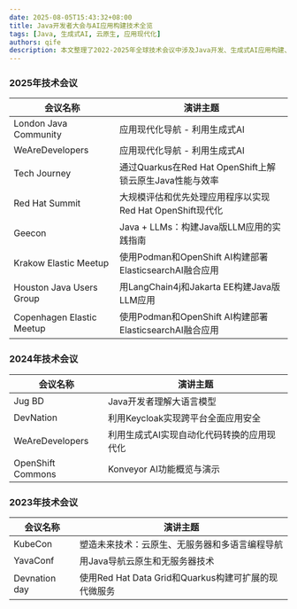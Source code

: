 ```yaml
---
date: 2025-08-05T15:43:32+08:00
title: Java开发者大会与AI应用构建技术全览
tags: [Java, 生成式AI, 云原生, 应用现代化]
authors: qife
description: 本文整理了2022-2025年全球技术会议中涉及Java开发、生成式AI应用构建、云原生性能优化等前沿技术议题，包含Quarkus框架、LangChain4j工具链及OpenShift平台实践案例。
---
```


### 2025年技术会议
| 会议名称 | 演讲主题 |
|---------|----------|
| London Java Community | 应用现代化导航 - 利用生成式AI |
| WeAreDevelopers | 应用现代化导航 - 利用生成式AI |
| Tech Journey | 通过Quarkus在Red Hat OpenShift上解锁云原生Java性能与效率 |
| Red Hat Summit | 大规模评估和优先处理应用程序以实现Red Hat OpenShift现代化 |
| Geecon | Java + LLMs：构建Java版LLM应用的实践指南 |
| Krakow Elastic Meetup | 使用Podman和OpenShift AI构建部署ElasticsearchAI融合应用 |
| Houston Java Users Group | 用LangChain4j和Jakarta EE构建Java版LLM应用 |
| Copenhagen Elastic Meetup | 使用Podman和OpenShift AI构建部署ElasticsearchAI融合应用 |

### 2024年技术会议
| 会议名称 | 演讲主题 |
|---------|----------|
| Jug BD | Java开发者理解大语言模型 |
| DevNation | 利用Keycloak实现跨平台全面应用安全 |
| WeAreDevelopers | 利用生成式AI实现自动化代码转换的应用现代化 |
| OpenShift Commons | Konveyor AI功能概览与演示 |

### 2023年技术会议
| 会议名称 | 演讲主题 |
|---------|----------|
| KubeCon | 塑造未来技术：云原生、无服务器和多语言编程导航 |
| YavaConf | 用Java导航云原生和无服务器技术 |
| Devnation day | 使用Red Hat Data Grid和Quarkus构建可扩展的现代微服务 |

